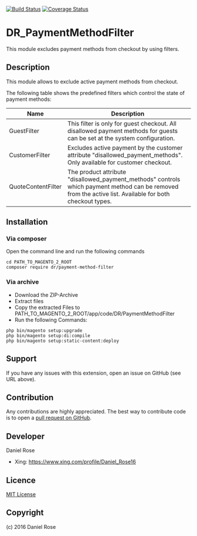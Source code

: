 [![Build Status](https://travis-ci.org/daniel-rose/magento2-payment-method-filter.svg?branch=master)](https://travis-ci.org/daniel-rose/magento2-payment-method-filter) [![Coverage Status](https://coveralls.io/repos/github/daniel-rose/magento2-payment-method-filter/badge.svg?branch=master)](https://coveralls.io/github/daniel-rose/magento2-payment-method-filter?branch=master)

# DR_PaymentMethodFilter
This module excludes payment methods from checkout by using filters.

## Description
This module allows to exclude active payment methods from checkout.

The following table shows the predefined filters which control the state of payment methods:

|Name|Description|
|---|---|
|GuestFilter|This filter is only for guest checkout. All disallowed payment methods for guests can be set at the system configuration.|
|CustomerFilter|Excludes active payment by the customer attribute "disallowed_payment_methods". Only available for customer checkout.|
|QuoteContentFilter|The product attribute "disallowed_payment_methods" controls which payment method can be removed from the active list. Available for both checkout types.|

## Installation

### Via composer
Open the command line and run the following commands
```
cd PATH_TO_MAGENTO_2_ROOT
composer require dr/payment-method-filter
```

### Via archive
* Download the ZIP-Archive
* Extract files
* Copy the extracted Files to PATH_TO_MAGENTO_2_ROOT/app/code/DR/PaymentMethodFilter
* Run the following Commands:
```
php bin/magento setup:upgrade
php bin/magento setup:di:compile
php bin/magento setup:static-content:deploy
```

## Support
If you have any issues with this extension, open an issue on GitHub (see URL above).

## Contribution
Any contributions are highly appreciated. The best way to contribute code is to open a [pull request on GitHub](https://help.github.com/articles/using-pull-requests/).

## Developer
Daniel Rose

* Xing: https://www.xing.com/profile/Daniel_Rose16

## Licence
[MIT License](https://opensource.org/licenses/MIT)

## Copyright
(c) 2016 Daniel Rose